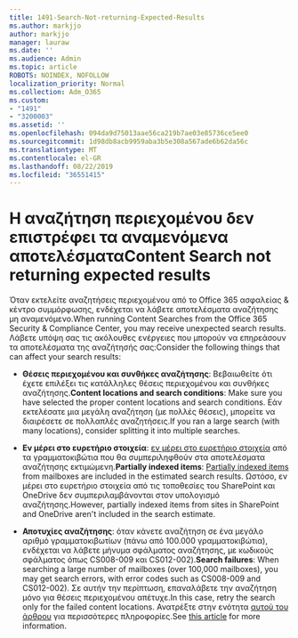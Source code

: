 ```yaml
---
title: 1491-Search-Not-returning-Expected-Results
ms.author: markjjo
author: markjjo
manager: lauraw
ms.date: ''
ms.audience: Admin
ms.topic: article
ROBOTS: NOINDEX, NOFOLLOW
localization_priority: Normal
ms.collection: Adm_O365
ms.custom:
- "1491"
- "3200003"
ms.assetid: ''
ms.openlocfilehash: 094da9d75013aae56ca219b7ae03e85736ce5ee0
ms.sourcegitcommit: 1d98db8acb9959aba3b5e308a567ade6b62da56c
ms.translationtype: MT
ms.contentlocale: el-GR
ms.lasthandoff: 08/22/2019
ms.locfileid: "36551415"
---
```

# <a name="content-search-not-returning-expected-results"></a><span data-ttu-id="9771e-102">Η αναζήτηση περιεχομένου δεν επιστρέφει τα αναμενόμενα αποτελέσματα</span><span class="sxs-lookup"><span data-stu-id="9771e-102">Content Search not returning expected results</span></span>

<span data-ttu-id="9771e-103">Όταν εκτελείτε αναζητήσεις περιεχομένου από το Office 365 ασφαλείας & κέντρο συμμόρφωσης, ενδέχεται να λάβετε αποτελέσματα αναζήτησης μη αναμενόμενο.</span><span class="sxs-lookup"><span data-stu-id="9771e-103">When running Content Searches from the Office 365 Security & Compliance Center, you may receive unexpected search results.</span></span> <span data-ttu-id="9771e-104">Λάβετε υπόψη σας τις ακόλουθες ενέργειες που μπορούν να επηρεάσουν τα αποτελέσματα της αναζήτησής σας:</span><span class="sxs-lookup"><span data-stu-id="9771e-104">Consider the following things that can affect your search results:</span></span>

- <span data-ttu-id="9771e-105">**Θέσεις περιεχομένου και συνθήκες αναζήτησης**: Βεβαιωθείτε ότι έχετε επιλέξει τις κατάλληλες θέσεις περιεχομένου και συνθήκες αναζήτησης.</span><span class="sxs-lookup"><span data-stu-id="9771e-105">**Content locations and search conditions**: Make sure you have selected the proper content locations and search conditions.</span></span> <span data-ttu-id="9771e-106">Εάν εκτελέσατε μια μεγάλη αναζήτηση (με πολλές θέσεις), μπορείτε να διαιρέσετε σε πολλαπλές αναζητήσεις.</span><span class="sxs-lookup"><span data-stu-id="9771e-106">If you ran a large search (with many locations), consider splitting it into multiple searches.</span></span>

- <span data-ttu-id="9771e-107">**Εν μέρει στο ευρετήριο στοιχεία**: [εν μέρει στο ευρετήριο στοιχεία](https://docs.microsoft.com/office365/securitycompliance/partially-indexed-items-in-content-search) από τα γραμματοκιβώτια που θα συμπεριληφθούν στα αποτελέσματα αναζήτησης εκτιμώμενη.</span><span class="sxs-lookup"><span data-stu-id="9771e-107">**Partially indexed items**:  [Partially indexed items](https://docs.microsoft.com/office365/securitycompliance/partially-indexed-items-in-content-search) from mailboxes are included in the estimated search results.</span></span> <span data-ttu-id="9771e-108">Ωστόσο, εν μέρει στο ευρετήριο στοιχεία από τις τοποθεσίες του SharePoint και OneDrive δεν συμπεριλαμβάνονται στον υπολογισμό αναζήτησης.</span><span class="sxs-lookup"><span data-stu-id="9771e-108">However, partially indexed items from sites in SharePoint and OneDrive aren't included in the search estimate.</span></span>

- <span data-ttu-id="9771e-109">**Αποτυχίες αναζήτησης**: όταν κάνετε αναζήτηση σε ένα μεγάλο αριθμό γραμματοκιβωτίων (πάνω από 100.000 γραμματοκιβώτια), ενδέχεται να λάβετε μήνυμα σφάλματος αναζήτησης, με κωδικούς σφάλματος όπως CS008-009 και CS012-002).</span><span class="sxs-lookup"><span data-stu-id="9771e-109">**Search failures**: When searching a large number of mailboxes (over 100,000 mailboxes), you may get search errors, with error codes such as CS008-009 and CS012-002).</span></span> <span data-ttu-id="9771e-110">Σε αυτήν την περίπτωση, επαναλάβετε την αναζήτηση μόνο για θέσεις περιεχομένου απέτυχε.</span><span class="sxs-lookup"><span data-stu-id="9771e-110">In this case, retry the search only for the failed content locations.</span></span> <span data-ttu-id="9771e-111">Ανατρέξτε στην ενότητα [αυτού του άρθρου](https://docs.microsoft.com/office365/securitycompliance/retry-failed-content-search) για περισσότερες πληροφορίες.</span><span class="sxs-lookup"><span data-stu-id="9771e-111">See  [this article](https://docs.microsoft.com/office365/securitycompliance/retry-failed-content-search) for more information.</span></span>
